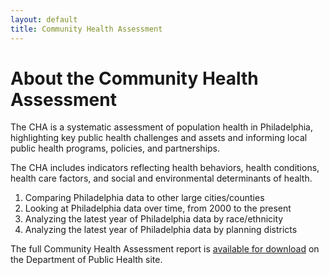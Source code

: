 ```yaml
---
layout: default
title: Community Health Assessment
---
```


# About the Community Health Assessment

The CHA is a systematic assessment of population health in Philadelphia, highlighting key public health challenges and assets and informing local public health programs, policies, and partnerships.

The CHA includes indicators reflecting health behaviors, health conditions, health care factors, and social and environmental determinants of health.

1. Comparing Philadelphia data to other large cities/counties
2. Looking at Philadelphia data over time, from 2000 to the present
3. Analyzing the latest year of Philadelphia data by race/ethnicity
4. Analyzing the latest year of Philadelphia data by planning districts

The full Community Health Assessment report is [available for download](http://www.phila.gov/health/commissioner/DataResearch.html) on the Department of Public Health site.

<!--* [Planning Districts]({{ site.baseurl }}/planning-districts/)-->
<!--* [Racial Disparity]({{ site.baseurl }}/racial-disparity/)-->
<!--* [Citywide Over Time]({{ site.baseurl }}/citywide-over-time/)-->